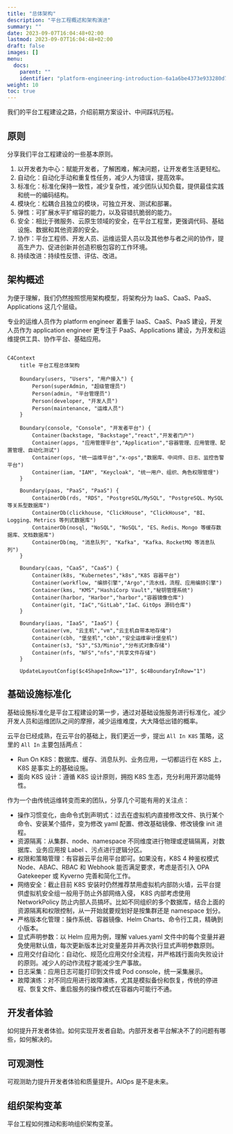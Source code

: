 ```yaml
---
title: "总体架构"
description: "平台工程概述和架构演进"
summary: ""
date: 2023-09-07T16:04:48+02:00
lastmod: 2023-09-07T16:04:48+02:00
draft: false
images: []
menu:
  docs:
    parent: ""
    identifier: "platform-engineering-introduction-6a1a6be4373e933280d78ea53de6158e"
weight: 10
toc: true
---
```


我们的平台工程建设之路，介绍前期方案设计、中间踩坑历程。

## 原则

分享我们平台工程建设的一些基本原则。

1. 以开发者为中心：赋能开发者，了解困难，解决问题，让开发者生活更轻松。
2. 自动化：自动化手动和重复性任务，减少人为错误，提高效率。
3. 标准化：标准化保持一致性，减少复杂性，减少团队认知负载，提供最佳实践和统一的编码结构。
4. 模块化：松耦合且独立的模块，可独立开发、测试和部署。
5. 弹性：可扩展水平扩缩容的能力，以及容错抗脆弱的能力。
6. 安全：相比于微服务、云原生领域的安全，在平台工程里，更强调代码、基础设施、数据和其他资源的安全。
7. 协作：平台工程师、开发人员、运维运营人员以及其他参与者之间的协作，提高生产力、促进创新并创造积极包容的工作环境。
8. 持续改进：持续性反馈、评估、改进。

## 架构概述

为便于理解，我们仍然按照惯用架构模型，将架构分为 IaaS、CaaS、PaaS、Applications 这几个层级。

专业的运维人员作为 platform engineer 着重于 IaaS、CaaS、PaaS 建设，开发人员作为 application engineer 更专注于 PaaS、Applications 建设，为开发和运维提供工具、协作平台、基础应用。

```mermaid

C4Context
    title 平台工程总体架构

    Boundary(users, "Users", "用户接入") {
        Person(superAdmin, "超级管理员")
        Person(admin, "平台管理员")
        Person(developer, "开发人员")
        Person(maintenance, "运维人员")
    }

    Boundary(console, "Console", "开发者平台") {
        Container(backstage, "Backstage","react","开发者门户")
        Container(apps, "应用管理平台","Application","容器管理、应用管理、配置管理、自动化测试")
        Container(ops, "统一运维平台","x-ops","数据库、中间件、日志、监控告警平台")
        Container(iam, "IAM", "Keycloak", "统一用户、组织、角色权限管理")
    }
    
    Boundary(paas, "PaaS", "PaaS") {
        ContainerDb(rds, "RDS", "PostgreSQL/MySQL", "PostgreSQL、MySQL 等关系型数据库")
        ContainerDb(clickhouse, "ClickHouse", "ClickHouse", "BI、Logging、Metrics 等列式数据库")
        ContainerDb(nosql, "NoSQL", "NoSQL", "ES、Redis、Mongo 等缓存数据库、文档数据库")
        ContainerDb(mq, "消息队列", "Kafka", "Kafka、RocketMQ 等消息队列")
    }

    Boundary(caas, "CaaS", "CaaS") {
        Container(k8s, "Kubernetes","k8s","K8S 容器平台")
        Container(workflow, "编排引擎","Argo","流水线，流程、应用编排引擎")
        Container(kms, "KMS","HashiCorp Vault","秘钥管理系统")
        Container(harbor, "Harbor","harbor","容器镜像仓库")
        Container(git, "IaC","GitLab","IaC、GitOps 源码仓库")
    }
    
    Boundary(iaas, "IaaS", "IaaS") {
        Container(vm, "云主机","vm","云主机自带本地存储")
        Container(cbh, "堡垒机","cbh","安全运维审计堡垒机")
        Container(s3, "S3","S3/Minio","分布式对象存储")
        Container(nfs, "NFS","nfs","共享文件存储")
    }

    UpdateLayoutConfig($c4ShapeInRow="17", $c4BoundaryInRow="1")

```

## 基础设施标准化

基础设施标准化是平台工程建设的第一步，通过对基础设施服务进行标准化，减少开发人员和运维团队之间的摩擦，减少运维难度，大大降低出错的概率。

云平台已经成熟，在云平台的基础上，我们更近一步，提出 `All In K8S` 策略，这里的 `All In` 主要包括两点：

- Run On K8S：数据库、缓存、消息队列、业务应用，一切都运行在 K8S 上，K8S 是事实上的基础设施。
- 面向 K8S 设计：遵循 K8S 设计原则，拥抱 K8S 生态，充分利用开源功能特性。

作为一个由传统运维转变而来的团队，分享几个可能有用的关注点：

- 操作习惯变化，由命令式到声明式：过去在虚拟机内直接修改文件、执行某个命令、安装某个插件，变为修改 yaml 配置、修改基础镜像、修改镜像 init 进程。
- 资源隔离：从集群、node、namespace 不同维度进行物理或逻辑隔离，对数据库、业务应用按 Label 、污点进行逻辑分区。
- 权限和策略管理：有容器云平台用平台即可。如果没有，K8S 4 种鉴权模式 Node、ABAC、RBAC 和 Webhook 能否满足要求，考虑是否引入 OPA Gatekeeper 或 Kyverno 完善和简化工作。
- 网络安全：截止目前 K8S 安装时仍然推荐禁用虚拟机内部防火墙，云平台提供虚拟机安全组一般用于防止外部网络入侵， K8S 内部考虑使用 NetworkPolicy 防止内部人员搞坏。比如不同组织的多个数据库，结合上面的资源隔离和权限控制，从一开始就要规划好是按集群还是 namespace 划分。
- 严格版本化管理：操作系统、容器镜像、Helm Charts、命令行工具，精确到小版本。
- 显式声明参数：以 Helm 应用为例，理解 values.yaml 文件中的每个变量并避免使用默认值，每次更新版本比对变量差异并再次执行显式声明参数原则。
- 应用交付自动化：自动化、规范化应用交付全流程，并严格践行面向失败设计的原则。减少人的动作流程才能减少生产事故。
- 日志采集：应用日志可能打印到文件或 Pod console，统一采集展示。
- 故障演练：对不同应用进行故障演练，尤其是模拟备份和恢复，传统的停进程、恢复文件、重启服务的操作模式在容器内可能行不通。

## 开发者体验

如何提升开发者体验。如何实现开发者自助。内部开发者平台解决不了的问题有哪些，如何解决的。

## 可观测性

可观测助力提升开发者体验和质量提升。AIOps 是不是未来。

## 组织架构变革

平台工程如何推动和影响组织架构变革。
